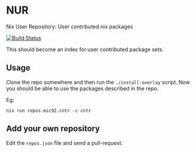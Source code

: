 # NUR
Nix User Repository: User contributed nix packages

[![Build Status](https://travis-ci.com/nix-community/NUR.svg?branch=master)](https://travis-ci.com/nix-community/NUR)

This should become an index for user contributed package sets.

## Usage

Clone the repo somewhere and then run the `./install-overlay` script. Now you should be able to use the packages described in the repo.

Eg:

    nix run repos.mic92.cntr -c cntr

## Add your own repository

Edit the `repos.json` file and send a pull-request.
